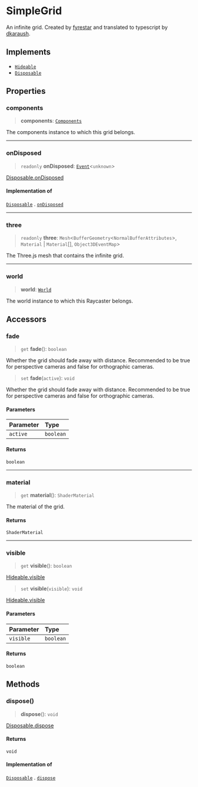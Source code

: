 # SimpleGrid

An infinite grid. Created by [fyrestar](https://github.com/Fyrestar/THREE.InfiniteGridHelper) and translated to typescript by [dkaraush](https://github.com/dkaraush/THREE.InfiniteGridHelper/blob/master/InfiniteGridHelper.ts).

## Implements

- [`Hideable`](../interfaces/Hideable.md)
- [`Disposable`](../interfaces/Disposable.md)

## Properties

### components

> **components**: [`Components`](Components.md)

The components instance to which this grid belongs.

***

### onDisposed

> `readonly` **onDisposed**: [`Event`](Event.md)\<`unknown`\>

[Disposable.onDisposed](../interfaces/Disposable.md#ondisposed)

#### Implementation of

[`Disposable`](../interfaces/Disposable.md) . [`onDisposed`](../interfaces/Disposable.md#ondisposed)

***

### three

> `readonly` **three**: `Mesh`\<`BufferGeometry`\<`NormalBufferAttributes`\>, `Material` \| `Material`[], `Object3DEventMap`\>

The Three.js mesh that contains the infinite grid.

***

### world

> **world**: [`World`](../interfaces/World.md)

The world instance to which this Raycaster belongs.

## Accessors

### fade

> `get` **fade**(): `boolean`

Whether the grid should fade away with distance. Recommended to be true for
perspective cameras and false for orthographic cameras.

> `set` **fade**(`active`): `void`

Whether the grid should fade away with distance. Recommended to be true for
perspective cameras and false for orthographic cameras.

#### Parameters

| Parameter | Type |
| :------ | :------ |
| `active` | `boolean` |

#### Returns

`boolean`

***

### material

> `get` **material**(): `ShaderMaterial`

The material of the grid.

#### Returns

`ShaderMaterial`

***

### visible

> `get` **visible**(): `boolean`

[Hideable.visible](../interfaces/Hideable.md#visible)

> `set` **visible**(`visible`): `void`

[Hideable.visible](../interfaces/Hideable.md#visible)

#### Parameters

| Parameter | Type |
| :------ | :------ |
| `visible` | `boolean` |

#### Returns

`boolean`

## Methods

### dispose()

> **dispose**(): `void`

[Disposable.dispose](../interfaces/Disposable.md#dispose)

#### Returns

`void`

#### Implementation of

[`Disposable`](../interfaces/Disposable.md) . [`dispose`](../interfaces/Disposable.md#dispose)
